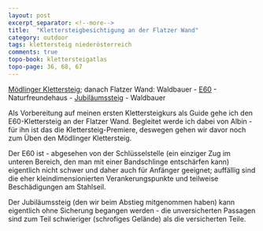 ```yaml
---
layout: post
excerpt_separator: <!--more-->
title:  "Klettersteigbesichtigung an der Flatzer Wand"
category: outdoor
tags: klettersteig niederösterreich
comments: true
topo-book: klettersteigatlas
topo-page: 36, 68, 67
---
```

[Mödlinger Klettersteig](http://www.bergsteigen.com/klettersteig/niederoesterreich/wienerwald/moedlinger-klettersteig); danach Flatzer Wand: Waldbauer - [E60](http://www.bergsteigen.com/klettersteig/niederoesterreich/gutensteiner-alpen/e-60) - Naturfreundehaus - [Jubiläumssteig](http://www.bergsteigen.com/klettersteig/niederoesterreich/gutensteiner-alpen/jubilaeumssteig) - Waldbauer

<!--more-->

Als Vorbereitung auf meinen ersten Klettersteigkurs als Guide gehe ich den E60-Klettersteig an der Flatzer Wand. Begleitet werde ich dabei von Albin - für ihn ist das die Klettersteig-Premiere, deswegen gehen wir davor noch zum Üben den Mödlinger Klettersteig.

Der E60 ist - abgesehen von der Schlüsselstelle (ein einziger Zug im unteren Bereich, den man mit einer Bandschlinge entschärfen kann) eigentlich nicht schwer und daher auch für Anfänger geeignet; auffällig sind die eher kleindimensionierten Verankerungspunkte und teilweise Beschädigungen am Stahlseil.

Der Jubiläumssteig (den wir beim Abstieg mitgenommen haben) kann eigentlich ohne Sicherung begangen werden - die unversicherten Passagen sind zum Teil schwieriger (schrofiges Gelände) als die versicherten Teile.
